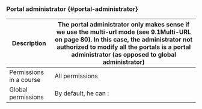 ### Portal administrator {#portal-administrator}

| Description | The portal administrator only makes sense if we use the multi-url mode (see 9.1Multi-URL on page 80). In this case, the administrator not authorized to modify all the portals is a portal administrator (as opposed to global administrator) |
| --- | --- |
| Permissions in a course | All permissions |
| Global permissions | By default, he can : |